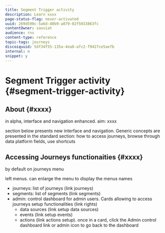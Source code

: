 ```yaml
---
title: Segment Trigger activity
description: Learn xxxx
page-status-flag: never-activated
uuid: 269d590c-5a6d-40b9-a879-02f5033863fc
contentOwner: sauviat
audience: rns
content-type: reference
topic-tags: journeys
discoiquuid: 5df34f55-135a-4ea8-afc2-f9427ce5ae7b
internal: n
snippet: y
---
```


# Segment Trigger activity {#segment-trigger-activity}

## About {#xxxx}

in alpha, interface and navigation enhanced. aim: xxxx

section below presents new interface and navigation. Generic concepts are presented in the standard section: how to access journeys, browse through data platform fields, use shortcuts

## Accessing Journeys functionaities {#xxxx}

by default on journeys menu

left menus. can enlarge the menu to display the menus names

- journeys: list of journeys (link journeys)
- segments: list of segments (link segments)
- admin: control dashboard for admin users. Cards allowing to access journeys setup functionalities (link rights)
    - data sources (link setup data sources) 
    - events (link setup events)
    - actions (link actions setup). once in a card, click the Admin control dashboard link or admin icon to go back to the dashboard
    
